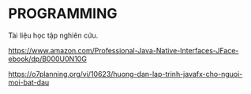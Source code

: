 # PROGRAMMING

Tài liệu học tập nghiên cứu.

https://www.amazon.com/Professional-Java-Native-Interfaces-JFace-ebook/dp/B000U0N10G

https://o7planning.org/vi/10623/huong-dan-lap-trinh-javafx-cho-nguoi-moi-bat-dau
